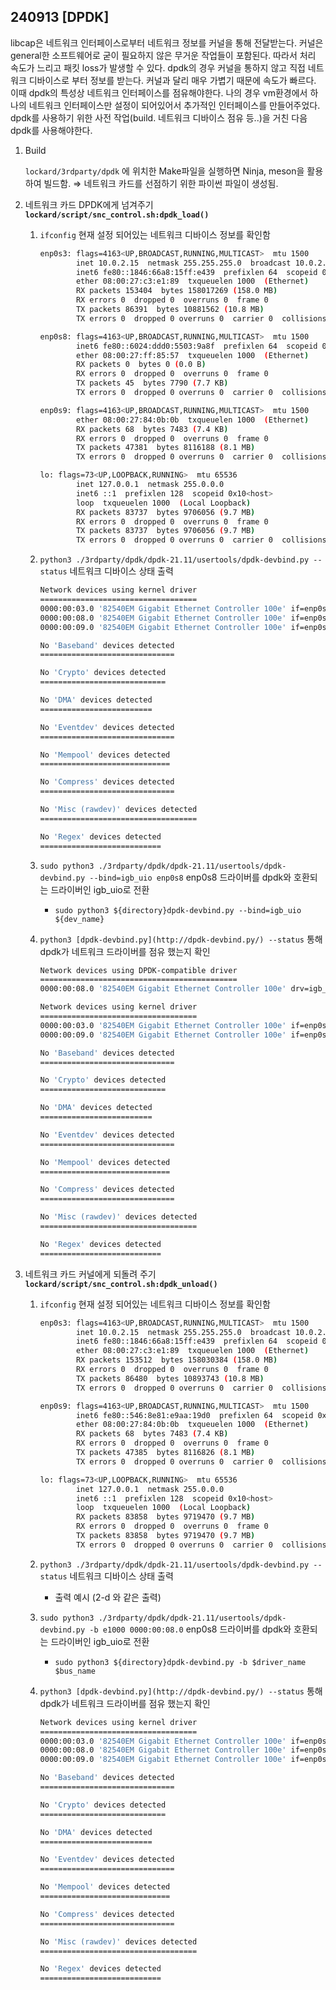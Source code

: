   ## 240913 [DPDK]

libcap은 네트워크 인터페이스로부터 네트워크 정보를 커널을 통해 전달받는다. 커널은 general한 소프트웨어로 굳이 필요하지 않은 무거운 작업들이 포함된다. 따라서 처리 속도가 느리고 패킷 loss가 발생할 수 있다. dpdk의 경우 커널을 통하지 않고 직접 네트워크 디바이스로 부터 정보를 받는다. 커널과 달리 매우 가볍기 때문에 속도가 빠르다. 이때  dpdk의 특성상 네트워크 인터페이스를 점유해야한다. 나의 경우 vm환경에서 하나의 네트워크 인터페이스만 설정이 되어있어서 추가적인 인터페이스를 만들어주었다. dpdk를 사용하기 위한 사전 작업(build. 네트워크 디바이스 점유 등..)을 거친 다음 dpdk를 사용해야한다.

1. Build
    
    `lockard/3rdparty/dpdk` 에 위치한 Make파일을  실행하면 Ninja, meson을 활용하여 빌드함. ⇒ 네트워크 카드를 선점하기 위한 파이썬 파일이 생성됨.
    
2. 네트워크 카드 DPDK에게 넘겨주기 **`lockard/script/snc_control.sh:dpdk_load()`**
    1. `ifconfig` 현재 설정 되어있는 네트워크 디바이스 정보를 확인함
        
        ```bash
        enp0s3: flags=4163<UP,BROADCAST,RUNNING,MULTICAST>  mtu 1500
                inet 10.0.2.15  netmask 255.255.255.0  broadcast 10.0.2.255
                inet6 fe80::1846:66a8:15ff:e439  prefixlen 64  scopeid 0x20<link>
                ether 08:00:27:c3:e1:89  txqueuelen 1000  (Ethernet)
                RX packets 153404  bytes 158017269 (158.0 MB)
                RX errors 0  dropped 0  overruns 0  frame 0
                TX packets 86391  bytes 10881562 (10.8 MB)
                TX errors 0  dropped 0 overruns 0  carrier 0  collisions 0
        
        enp0s8: flags=4163<UP,BROADCAST,RUNNING,MULTICAST>  mtu 1500
                inet6 fe80::6024:ddd0:5503:9a8f  prefixlen 64  scopeid 0x20<link>
                ether 08:00:27:ff:85:57  txqueuelen 1000  (Ethernet)
                RX packets 0  bytes 0 (0.0 B)
                RX errors 0  dropped 0  overruns 0  frame 0
                TX packets 45  bytes 7790 (7.7 KB)
                TX errors 0  dropped 0 overruns 0  carrier 0  collisions 0
        
        enp0s9: flags=4163<UP,BROADCAST,RUNNING,MULTICAST>  mtu 1500
                ether 08:00:27:84:0b:0b  txqueuelen 1000  (Ethernet)
                RX packets 68  bytes 7483 (7.4 KB)
                RX errors 0  dropped 0  overruns 0  frame 0
                TX packets 47381  bytes 8116188 (8.1 MB)
                TX errors 0  dropped 0 overruns 0  carrier 0  collisions 0
        
        lo: flags=73<UP,LOOPBACK,RUNNING>  mtu 65536
                inet 127.0.0.1  netmask 255.0.0.0
                inet6 ::1  prefixlen 128  scopeid 0x10<host>
                loop  txqueuelen 1000  (Local Loopback)
                RX packets 83737  bytes 9706056 (9.7 MB)
                RX errors 0  dropped 0  overruns 0  frame 0
                TX packets 83737  bytes 9706056 (9.7 MB)
                TX errors 0  dropped 0 overruns 0  carrier 0  collisions 0
        ```
        
    2. `python3 ./3rdparty/dpdk/dpdk-21.11/usertools/dpdk-devbind.py --status` 네트워크 디바이스 상태 출력
        
        ```bash
        Network devices using kernel driver
        ===================================
        0000:00:03.0 '82540EM Gigabit Ethernet Controller 100e' if=enp0s3 drv=e1000 unused=igb_uio,vfio-pci *Active*
        0000:00:08.0 '82540EM Gigabit Ethernet Controller 100e' if=enp0s8 drv=e1000 unused=igb_uio,vfio-pci
        0000:00:09.0 '82540EM Gigabit Ethernet Controller 100e' if=enp0s9 drv=e1000 unused=igb_uio,vfio-pci
        
        No 'Baseband' devices detected
        ==============================
        
        No 'Crypto' devices detected
        ============================
        
        No 'DMA' devices detected
        =========================
        
        No 'Eventdev' devices detected
        ==============================
        
        No 'Mempool' devices detected
        =============================
        
        No 'Compress' devices detected
        ==============================
        
        No 'Misc (rawdev)' devices detected
        ===================================
        
        No 'Regex' devices detected
        ===========================
        ```
        
    3. `sudo python3 ./3rdparty/dpdk/dpdk-21.11/usertools/dpdk-devbind.py --bind=igb_uio enp0s8` enp0s8 드라이버를 dpdk와 호환되는 드라이버인 igb_uio로 전환
        - `sudo python3 ${directory}dpdk-devbind.py --bind=igb_uio ${dev_name}`
    4. `python3 [dpdk-devbind.py](http://dpdk-devbind.py/) --status`  통해 dpdk가 네트워크 드라이버를 점유 했는지 확인
        
        ```bash
        Network devices using DPDK-compatible driver
        ============================================
        0000:00:08.0 '82540EM Gigabit Ethernet Controller 100e' drv=igb_uio unused=e1000,vfio-pci
        
        Network devices using kernel driver
        ===================================
        0000:00:03.0 '82540EM Gigabit Ethernet Controller 100e' if=enp0s3 drv=e1000 unused=igb_uio,vfio-pci *Active*
        0000:00:09.0 '82540EM Gigabit Ethernet Controller 100e' if=enp0s9 drv=e1000 unused=igb_uio,vfio-pci 
        
        No 'Baseband' devices detected
        ==============================
        
        No 'Crypto' devices detected
        ============================
        
        No 'DMA' devices detected
        =========================
        
        No 'Eventdev' devices detected
        ==============================
        
        No 'Mempool' devices detected
        =============================
        
        No 'Compress' devices detected
        ==============================
        
        No 'Misc (rawdev)' devices detected
        ===================================
        
        No 'Regex' devices detected
        ===========================
        ```
        
3. 네트워크 카드 커널에게 되돌려 주기 **`lockard/script/snc_control.sh:dpdk_unload()`**
    1. `ifconfig` 현재 설정 되어있는 네트워크 디바이스 정보를 확인함
        
        ```bash
        enp0s3: flags=4163<UP,BROADCAST,RUNNING,MULTICAST>  mtu 1500
                inet 10.0.2.15  netmask 255.255.255.0  broadcast 10.0.2.255
                inet6 fe80::1846:66a8:15ff:e439  prefixlen 64  scopeid 0x20<link>
                ether 08:00:27:c3:e1:89  txqueuelen 1000  (Ethernet)
                RX packets 153512  bytes 158030384 (158.0 MB)
                RX errors 0  dropped 0  overruns 0  frame 0
                TX packets 86480  bytes 10893743 (10.8 MB)
                TX errors 0  dropped 0 overruns 0  carrier 0  collisions 0
        
        enp0s9: flags=4163<UP,BROADCAST,RUNNING,MULTICAST>  mtu 1500
                inet6 fe80::546:8e81:e9aa:19d0  prefixlen 64  scopeid 0x20<link>
                ether 08:00:27:84:0b:0b  txqueuelen 1000  (Ethernet)
                RX packets 68  bytes 7483 (7.4 KB)
                RX errors 0  dropped 0  overruns 0  frame 0
                TX packets 47385  bytes 8116826 (8.1 MB)
                TX errors 0  dropped 0 overruns 0  carrier 0  collisions 0
        
        lo: flags=73<UP,LOOPBACK,RUNNING>  mtu 65536
                inet 127.0.0.1  netmask 255.0.0.0
                inet6 ::1  prefixlen 128  scopeid 0x10<host>
                loop  txqueuelen 1000  (Local Loopback)
                RX packets 83858  bytes 9719470 (9.7 MB)
                RX errors 0  dropped 0  overruns 0  frame 0
                TX packets 83858  bytes 9719470 (9.7 MB)
                TX errors 0  dropped 0 overruns 0  carrier 0  collisions 0
        ```
        
    2. `python3 ./3rdparty/dpdk/dpdk-21.11/usertools/dpdk-devbind.py --status` 네트워크 디바이스 상태 출력
        - 출력 예시 (2-d 와 같은 출력)
    3. `sudo python3 ./3rdparty/dpdk/dpdk-21.11/usertools/dpdk-devbind.py -b e1000 0000:00:08.0` enp0s8 드라이버를 dpdk와 호환되는 드라이버인 igb_uio로 전환
        - `sudo python3 ${directory}dpdk-devbind.py -b $driver_name $bus_name`
    4. `python3 [dpdk-devbind.py](http://dpdk-devbind.py/) --status`  통해 dpdk가 네트워크 드라이버를 점유 했는지 확인
        
        ```bash
        Network devices using kernel driver
        ===================================
        0000:00:03.0 '82540EM Gigabit Ethernet Controller 100e' if=enp0s3 drv=e1000 unused=igb_uio,vfio-pci *Active*
        0000:00:08.0 '82540EM Gigabit Ethernet Controller 100e' if=enp0s8 drv=e1000 unused=igb_uio,vfio-pci
        0000:00:09.0 '82540EM Gigabit Ethernet Controller 100e' if=enp0s9 drv=e1000 unused=igb_uio,vfio-pci
        
        No 'Baseband' devices detected
        ==============================
        
        No 'Crypto' devices detected
        ============================
        
        No 'DMA' devices detected
        =========================
        
        No 'Eventdev' devices detected
        ==============================
        
        No 'Mempool' devices detected
        =============================
        
        No 'Compress' devices detected
        ==============================
        
        No 'Misc (rawdev)' devices detected
        ===================================
        
        No 'Regex' devices detected
        ===========================
        ```